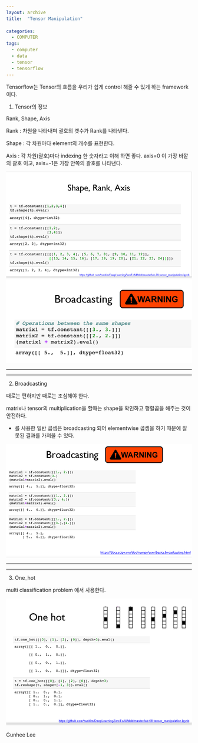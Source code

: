 ```yaml
---
layout: archive
title:  "Tensor Manipulation"

categories:
  - COMPUTER
tags:
  - computer
  - data
  - tensor
  - tensorflow
---
```

Tensorflow는 Tensor의 흐름을 우리가 쉽게 control 해줄 수 있게 하는 framework 이다. 

1. Tensor의 정보

Rank, Shape, Axis

Rank : 차원을 나타내며 괄호의 갯수가 Rank를 나타낸다. 

Shape : 각 차원마다 element의 개수를 표현한다. 

Axis : 각 차원(괄호)마다 indexing 한 숫자라고 이해 하면 좋다. axis=0 이 가장 바깥의 괄호 이고, axis=-1은 가장 안쪽의 괄호를 나타낸다.

![1](/assets/images/gun0810/1.png)
![2](/assets/images/gun0810/2.png)

***
***
2. Broadcasting

때로는 편하지만 때로는 조심해야 한다. 

matrix나 tensor의 multiplication을 할때는 shape을 확인하고 행렬곱을 해주는 것이 안전하다. 
* 를 사용한 일반 곱셈은 broadcasting 되어 elementwise 곱셈을 하기 때문에 잘못된 결과를 가져올 수 있다. 

![3](/assets/images/gun0810/3.png)

***
***

3. One_hot

multi classification problem 에서 사용한다.

![4](/assets/images/gun0810/4.png)


Gunhee Lee